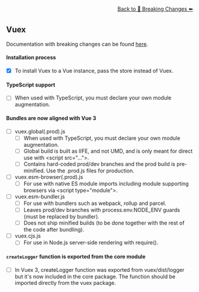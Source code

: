 <p align="right">
  <a href="https://github.com/tthheusalmeida/vue-migration-tool#breaking-changes">
    Back to 🔨 Breaking Changes ⬅️
  </a>
</p>

## Vuex

Documentation with breaking changes can be found [here](https://vuex.vuejs.org/guide/migrating-to-4-0-from-3-x.html).

#### Installation process
- [X] To install Vuex to a Vue instance, pass the store instead of Vuex.

#### TypeScript support
- [ ] When used with TypeScript, you must declare your own module augmentation.

#### Bundles are now aligned with Vue 3
- [ ] vuex.global(.prod).js
  - [ ] When used with TypeScript, you must declare your own module augmentation.
  - [ ] Global build is built as IIFE, and not UMD, and is only meant for direct use with &lt;script src="..."&gt;.
  - [ ] Contains hard-coded prod/dev branches and the prod build is pre-minified. Use the .prod.js files for production.
- [ ] vuex.esm-browser(.prod).js
  - [ ] For use with native ES module imports including module supporting browsers via &lt;script type="module"&gt;.
- [ ] vuex.esm-bundler.js
  - [ ] For use with bundlers such as webpack, rollup and parcel.
  - [ ] Leaves prod/dev branches with process.env.NODE_ENV guards (must be replaced by bundler).
  - [ ] Does not ship minified builds (to be done together with the rest of the code after bundling).
- [ ] vuex.cjs.js
  - [ ] For use in Node.js server-side rendering with require().

#### `createLogger` function is exported from the core module
- [ ] In Vuex 3, createLogger function was exported from vuex/dist/logger but it's now included in the core package. The function should be imported directly from the vuex package.